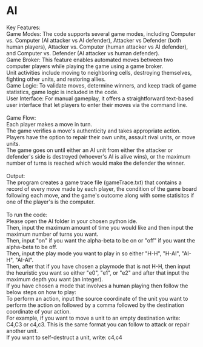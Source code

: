 # AI
Key Features: <br>
Game Modes: The code supports several game modes, including Computer vs. Computer (AI attacker vs AI defender), Attacker vs Defender (both human players), Attacker vs. Computer (human attacker vs AI defender), and Computer vs. Defender (AI attacker vs human defender). <br>
Game Broker: This feature enables automated moves between two computer players while playing the game using a game broker. <br>
Unit activities include moving to neighboring cells, destroying themselves, fighting other units, and restoring allies. <br>
Game Logic: To validate moves, determine winners, and keep track of game statistics, game logic is included in the code. <br>
User Interface: For manual gameplay, it offers a straightforward text-based user interface that let players to enter their moves via the command line. <br>
<br>
Game Flow: <br>
Each player makes a move in turn. <br>
The game verifies a move's authenticity and takes appropriate action. <br>
Players have the option to repair their own units, assault rival units, or move units. <br>
The game goes on until either an AI unit from either the attacker or defender's side is destroyed (whoever's AI is alive wins), or the maximum number of turns is reached which would make the defender the winner. <br>
<br>
Output: <br>
The program creates a game trace file (gameTrace.txt) that contains a record of every move made by each player, the condition of the game board following each move, and the game's outcome along with some statisitcs if one of the player's is the computer. <br>
<br>
To run the code: <br>
Please open the AI folder in your chosen python ide. <br> 
Then, input the maximum amount of time you would like and then input the maximum number of turns you want. <br>
Then, input "on" if you want the alpha-beta to be on or "off" if you want the alpha-beta to be off. <br>
Then, input the play mode you want to play in so either "H-H", "H-AI", "AI-H", "AI-AI". <br>
Then, after that if you have chosen a playmode that is not H-H, then input the heuristic you want so either "e0", "e1", or "e2" and after that input the maximum depth you want (an integer). <br>
If you have chosen a mode that involves a human playing then follow the below steps on how to play: <br>
To perform an action, input the source coordinate of the unit you want to perform the action on followed by a comma followed by the destination coordinate of your action. <br>
For example, if you want to move a unit to an empty destination write: C4,C3 or c4,c3. This is the same format you can follow to attack or repair another unit. <br>
If you want to self-destruct a unit, write: c4,c4
